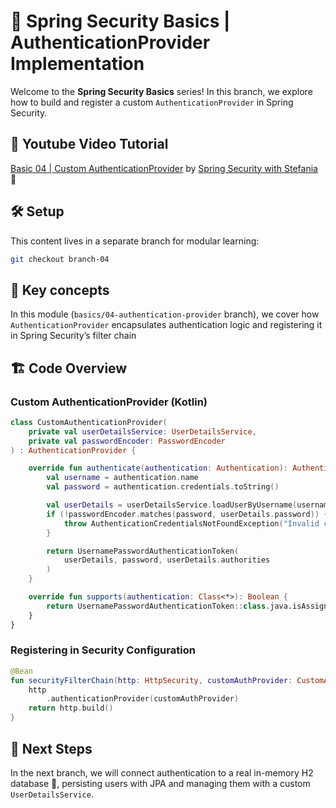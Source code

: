 # 🔐 Spring Security Basics | AuthenticationProvider Implementation

Welcome to the **Spring Security Basics** series!
In this branch, we explore how to build and register a custom `AuthenticationProvider` in Spring Security.

## 🎥 Youtube Video Tutorial

[Basic 04 | Custom AuthenticationProvider](https://www.youtube.com/channel/UCD7izGaUlRDhJaOa5Y4Cc7Q?sub_confirmation=1) by [Spring Security with Stefania](https://www.youtube.com/channel/UCD7izGaUlRDhJaOa5Y4Cc7Q?sub_confirmation=1) 🔔

## 🛠️ Setup

This content lives in a separate branch for modular learning:

```bash
git checkout branch-04
```

## 🧩 Key concepts

In this module (`basics/04-authentication-provider` branch), we cover how `AuthenticationProvider` encapsulates authentication logic and registering it in Spring Security’s filter chain

## 🏗️ Code Overview

### Custom AuthenticationProvider (Kotlin)

```kotlin
class CustomAuthenticationProvider(
    private val userDetailsService: UserDetailsService,
    private val passwordEncoder: PasswordEncoder
) : AuthenticationProvider {

    override fun authenticate(authentication: Authentication): Authentication {
        val username = authentication.name
        val password = authentication.credentials.toString()

        val userDetails = userDetailsService.loadUserByUsername(username)
        if (!passwordEncoder.matches(password, userDetails.password)) {
            throw AuthenticationCredentialsNotFoundException("Invalid credentials")
        }

        return UsernamePasswordAuthenticationToken(
            userDetails, password, userDetails.authorities
        )
    }

    override fun supports(authentication: Class<*>): Boolean {
        return UsernamePasswordAuthenticationToken::class.java.isAssignableFrom(authentication)
    }
}
```

### Registering in Security Configuration

```kotlin
@Bean
fun securityFilterChain(http: HttpSecurity, customAuthProvider: CustomAuthenticationProvider): SecurityFilterChain {
    http
        .authenticationProvider(customAuthProvider)
    return http.build()
}
```

## 🚀 Next Steps

In the next branch, we will connect authentication to a real in-memory H2 database 🤯, persisting users with JPA and managing them with a custom `UserDetailsService`.
